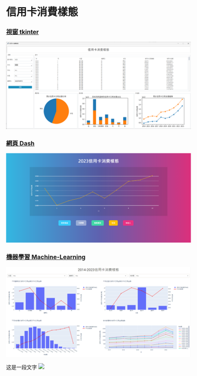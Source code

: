 # 信用卡消費樣態

### [視窗 tkinter](./tkinter/README.md)
![視窗](./tkinter/images/信用卡消費樣態.png)

### [網頁 Dash](./flask/README.md)
![Dash](./flask/image/信用卡消費樣態.png)

### [機器學習 Machine-Learning](./Machine_Learning/README.md)
![ML](./Machine_Learning/images/機器學習.png)


<div style="display: inline">
这是一段文字
</div>
<img src="./tkinter/images/搜尋欄.png"/>